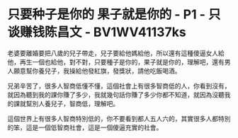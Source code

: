 # 只要种子是你的 果子就是你的 - P1 - 只谈赚钱陈昌文 - BV1WV41137ks

老婆要離婚要把八歲的兒子帶走，兒子要給他媽給他，所以還有這種傻逼女人給他，再生一個也給他，對不對，只要種子是你的，果子就是你的，理解吧，還有男人願意幫你養兒子，我操給他發紅旗，發獎狀，請他吃飯喝酒。

兄弟辛苦了，很多人智商低懂不懂，這個社會上有很多智商低的人，你看到沒有，就因為聽到我的課你賺了多少，我就幾句話你賺了多少你都不知道，就因為沒聽我的課就幫別人養兒子，智商低，理解吧。

這個世界上有很多人智商特別低的，你不要看到都人五人六的，其實很多人都特別的笨，這是一個低智商社會，這是一個傻逼充實的社會。


